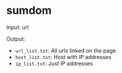 # sumdom

Input: url

Output:

*   `url_list.txt`: All urls linked on the page
*   `host_list.txt`: Host with IP addresses
*   `ip_list.txt`: Just IP addresses

